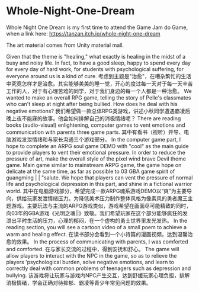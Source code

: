 # Whole-Night-One-Dream
Whole Night One Dream is my first time to attend the Game Jam do Game, when a link here: https://tanzan.itch.io/whole-night-one-dream

The art material comes from Unity material mall.

Given that the theme is "healing," what exactly is healing in the midst of a busy and noisy life. In fact, to have a good sleep, happy to spend every day for every day of hard work, for students with psychological suffering, for everyone around us is a kind of cure.
考虑到主题是"治愈"，在嘈杂繁忙的生活中究竟怎样才是治愈。其实能够美美的睡一觉，开心的度过每一天对于每一天辛苦工作的人，对于有心理苦难的同学，对于我们身边的每一个人都是一种治愈。
We wanted to make an overall RPG game, telling the story of Pelle's classmates who can't sleep at night after being bullied. How does he deal with his negative emotions?
我们希望做一款总体RPG类游戏，讲述小秋同学遭遇霸凌后晚上夜不能寐的故事。他会如何排解自己的消极情绪呢？
There are reading books (audio-visual) enlightening, computer games to vent emotions and communication with parents three game parts.
其中有看书（视听）开导、电脑游戏发泄情绪和与家长沟通三个游戏部分。
In the computer game part, I hope to complete an ARPG soul game DEMO with "cool" as the main guide to provide players to vent their emotional pressure. In order to reduce the pressure of art, make the overall style of the pixel wind brave Devil theme game. Main game similar to mainstream ARPG game, the game hope on delicate at the same time, as far as possible to 03 GBA game spirit of guangming | | "salute. We hope that players can vent the pressure of normal life and psychological depression in this part, and shine in a fictional warrior world.
其中在电脑游戏部分，希望完成一款ARPG魂系游戏DEMO以“爽”为主要导向，供给玩家发泄情绪压力。为降低美术压力制作整体风格为像素风的勇者魔王主题游戏。主要玩法与主流的ARPG游戏类似，游戏希望在画面尽可能精致的同时，向03年的GBA游戏《光明之魂||》致敬。我们希望玩家在这个部分能够疯狂的发泄出平时生活的压力，心理的郁闷，在一个虚构的勇士世界里发光发热。
In the reading section, you will see a cartoon video of a small poem to achieve a warm and healing effect.
在读书部分会看到一个小诗篇的漫画视频，达到温馨治愈的效果。
In the process of communicating with parents, I was comforted and comforted.
在与家长交流的过程中，得到安抚和舒心。
The game will allow players to interact with the NPC in the game, so as to relieve the players 'psychological burden, solve negative emotions, and learn to correctly deal with common problems of teenagers such as depression and bullying.
该游戏将让玩家与游戏内NPC产生交互，达到舒缓玩家心理负担，排解消极情绪，学会正确对待抑郁、霸凌等青少年常见问题的效果。
 













